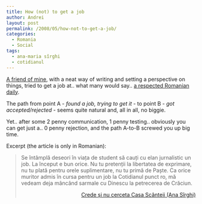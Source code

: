 ```yaml
---
title: How (not) to get a job
author: Andrei
layout: post
permalink: /2008/05/how-not-to-get-a-job/
categories:
  - Romania
  - Social
tags:
  - ana-maria sîrghi
  - cotidianul
---
```

[A friend of mine][1], with a neat way of writing and setting a perspective on things, tried to get a job at.. what many would say.. [a respected Romanian daily][2].

The path from point A - *found a job, trying to get it* - to point B - *got accepted/rejected* - seems quite natural and, all in all, no biggie.

Yet.. after some 2 penny communication, 1 penny testing.. obviously you can get just a.. 0 penny rejection, and the path A-to-B screwed you up big time.

Excerpt (the article is only in Romanian):

> Se întâmplă deseori în viața de student să cauți cu elan jurnalistic un job. La început e bun orice. Nu tu pretenții la libertatea de exprimare, nu tu plată pentru orele suplimentare, nu tu primă de Paște. Ca orice muritor admis în cursa pentru un job la Cotidianul punct ro, mă vedeam deja mâncând sarmale cu Dinescu la petrecerea de Crăciun.
> 
> <p align="right">
>   <a href="http://anasirghi.wordpress.com/2008/05/23/crede-%c8%99i-nu-cerceta-casa-scanteii/">Crede și nu cerceta Casa Scânteii (Ana Sîrghi)</a>
> </p>

 [1]: http://anasirghi.wordpress.com
 [2]: http://cotidianul.ro